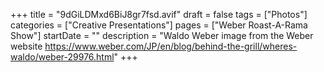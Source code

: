 +++
title = "9dGiLDMxd6BiJ8gr7fsd.avif"
draft = false
tags = ["Photos"]
categories = ["Creative Presentations"]
pages = ["Weber Roast-A-Rama Show"]
startDate = ""
description = "Waldo Weber image from the Weber website https://www.weber.com/JP/en/blog/behind-the-grill/wheres-waldo/weber-29976.html"
+++
